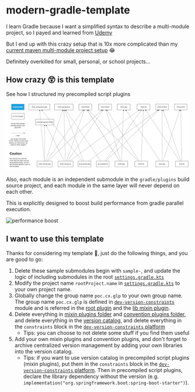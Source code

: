 # modern-gradle-template

I learn Gradle because I want a simplified syntax to describe a multi-module project, so I payed and learned
from [Udemy](https://www.udemy.com/course/modern-gradle-fundamentals/)

But I end up with this crazy setup that is 10x more complicated than
my [current maven multi-module project setup](https://github.com/CXwudi/vocadb-video-downloader-new) 😂

Definitely overkilled for small, personal, or school projects...

## How crazy 😲 is this template

See how I structured my precompiled script plugins

![image](gradle/plugins/gradle%20plugins%20structure.drawio.png)

Also, each module is an independent submodule in the `gradle/plugins` build source project,
and each module in the same layer will never depend on each other.

This is explicitly designed to boost build performance from gradle parallel execution.

![performance boost](https://s2.loli.net/2022/11/07/P6xpd5IC7HZksJu.png)

## I want to use this template

Thanks for considering my template 🙂, just do the following things, and you are good to go:

1. Delete these sample submodules begin with `sample-`, and update the logic of including submodules in the
   root [`settings.gradle.kts`](settings.gradle.kts)
2. Modify the project name `rootProject.name` in [`settings.gradle.kts`](settings.gradle.kts) to your own project name.
3. Globally change the group name `poc.cx.glp` to your own group name.
   The group name `poc.cx.glp` is defined in [`dev-version-constraints`](gradle/platform/dev-version-constraints/build.gradle.kts)
   module
   and is referred in the [root plugin](gradle/plugins/root/src/main/kotlin/my/root/jvm.gradle.kts) and
   the [lib mixin plugin](gradle/plugins/mixin/lib/src/main/kotlin/my/mixin/lib.gradle.kts).
4. Delete everything in [mixin plugins folder](gradle/plugins/mixin) and [convention plugins folder](gradle/plugins/convention),
   and delete everything in the [version catalog](gradle/libs.versions.toml),
   and delete everything in the `constraints` block in
   the [`dev-version-constraints` platform](gradle/platform/dev-version-constraints/build.gradle.kts)
   - Tips: you can choose to not delete some stuff if you find them useful
5. Add your own mixin plugins and convention plugins, and don't forget to archive centralized version management by adding your
   own libraries into the version catalog.
   - Tips: if you want to use version catalog in precompiled script plugins (mixin plugins),
     put them in the `constraints` block in
     the [`dev-version-constraints` platform](gradle/platform/dev-version-constraints/build.gradle.kts).
     Then in precompiled script plugins, declare the library dependency without the version
     (e.g. `implementation("org.springframework.boot:spring-boot-starter")`).
